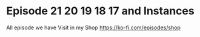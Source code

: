 # Episode 21 20 19 18 17 and Instances
All episode we have
Visit in my Shop
https://ko-fi.com/episodes/shop
